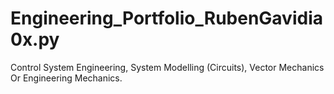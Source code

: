 # Engineering_Portfolio_RubenGavidia0x.py
Control System Engineering, System Modelling (Circuits), Vector Mechanics Or Engineering Mechanics.
